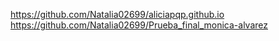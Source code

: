 https://github.com/Natalia02699/aliciapqp.github.io
https://github.com/Natalia02699/Prueba_final_monica-alvarez